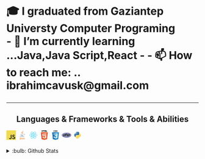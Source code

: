 <h1 İbrahim Çavuş Hi there 👋 </h1>
<br>
🎓 I graduated from Gaziantep Universty Computer Programing
<br>
- 🌱 I’m currently learning ...Java,Java Script,React
- - 📫 How to reach me: ..
                         ibrahimcavusk@gmail.com
  <hr>
  <h2 align="center"> Languages & Frameworks & Tools & Abilities </h2>
<img src = https://raw.githubusercontent.com/github/explore/80688e429a7d4ef2fca1e82350fe8e3517d3494d/topics/javascript/javascript.png
width="25" height="25" >
<img src = https://raw.githubusercontent.com/github/explore/80688e429a7d4ef2fca1e82350fe8e3517d3494d/topics/java/java.png
width="25" height="25" >
<img src = https://raw.githubusercontent.com/github/explore/80688e429a7d4ef2fca1e82350fe8e3517d3494d/topics/react/react.png
width="25" height="25" >
<img src = https://raw.githubusercontent.com/github/explore/80688e429a7d4ef2fca1e82350fe8e3517d3494d/topics/html/html.png
width="25" height="25" >
<img src = https://raw.githubusercontent.com/github/explore/80688e429a7d4ef2fca1e82350fe8e3517d3494d/topics/css/css.png
width="25" height="25" >
<img src = https://raw.githubusercontent.com/github/explore/80688e429a7d4ef2fca1e82350fe8e3517d3494d/topics/php/php.png
width="25" height="25" >
<img src = https://raw.githubusercontent.com/github/explore/80688e429a7d4ef2fca1e82350fe8e3517d3494d/topics/python/python.png
width="25" height="25" >
<br>
</br>
<details>
<summary>:bulb: Github Stats </summary>
<p>&nbsp;<img align="center" src="https://github-readme-stats.vercel.app/api?username=ibrahimcavusk&show_icons=true&locale=en" alt="ibrahimcavusk" /></p>
</details>


<!--
**ibrahimcavusk/ibrahimcavusk** is a ✨ _special_ ✨ repository because its `README.md` (this file) appears on your GitHub profile.

Here are some ideas to get you started:

- 🔭 I’m currently working on ...Java,Java Script,React
- 🌱 I’m currently learning ...Java,Java Script,React
- 👯 I’m looking to collaborate on ...
- 🤔 I’m looking for help with ...
- 💬 Ask me about ...
- 📫 How to reach me: ...
                                  ibrahimcavusk@gmail.com
- 😄 Pronouns: ...
- ⚡ Fun fact: ...
-->


